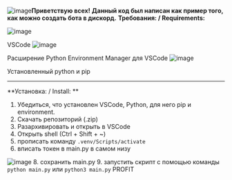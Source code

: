 ![image](https://github.com/fiseyy/discord.economics.bot/assets/130793948/0d075c60-60e2-4167-9edf-6ce598a5c354)**Приветствую всех!**
__Данный код был написан как пример того, как можно создать бота в дискорд.__
**Требования: / Requirements:**

![image](https://github.com/fiseyy/discord.economics.bot/assets/130793948/7a46e353-b003-4a5f-9f21-e315d651f91d)

VSCode
![image](https://github.com/fiseyy/discord.economics.bot/assets/130793948/28ff9718-2d15-4da0-9fb3-06b4d9faa532)

Расширение Python Environment Manager для VSCode
![image](https://github.com/fiseyy/discord.economics.bot/assets/130793948/a2253f6c-71e0-4cfc-a1fa-c188d1d50f9d)

Установленный python и pip

--------------------------

**Установка: / Install: **

1. Убедиться, что установлен VSCode, Python, для него pip и environment.
2. Скачать репозиторий (.zip)
3. Разархивировать и открыть в VSCode
4. Открыть shell (Ctrl + Shift + ~)
5. прописать команду ```.venv/Scripts/activate```
7. вписать токен в main.py в самом низу

![image](https://github.com/fiseyy/discord.economics.bot/assets/130793948/d0780c96-8aab-4913-b73e-eaf516f4acaa)
8. сохранить main.py
9. запустить скрипт с помощью команды ```python main.py``` или ```python3 main.py```
PROFIT
